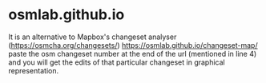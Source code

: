 osmlab.github.io
================
It is an alternative to Mapbox's changeset analyser (https://osmcha.org/changesets/)
https://osmlab.github.io/changeset-map/ 
paste the osm changeset number at the end of the url (mentioned in line 4) and you will get the edits of that particular changeset in graphical representation.
